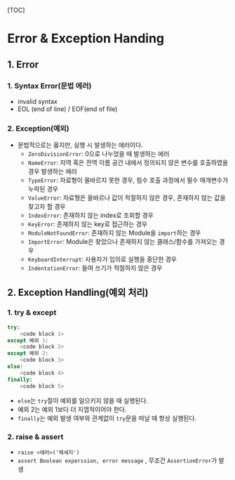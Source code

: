 [TOC]



# Error & Exception Handing

## 1. Error

### 1. Syntax Error(문법 에러)

- invalid syntax
- EOL (end of line) / EOF(end of file)

### 2. Exception(예외)

- 문법적으로는 옳지만, 실행 시 발생하는 에러이다.
  - `ZeroDivisionError`: 0으로 나누었을 때 발생하는 에러
  - `NameError`: 지역 혹은 전역 이름 공간 내에서 정의되지 않은 변수를 호출하였을 경우 발생하는 에러
  - `TypeError`: 자료형이 올바르지 못한 경우, 힘수 호출 과정에서 필수 매개변수가 누락된 경우
  - `ValueError`: 자료형은 올바르나 값이 적절하지 않은 경우, 존재하지 않는 값을 찾고자 할 경우
  - `IndexError`: 존재하지 않는 index로 조회할 경우
  - `KeyError`: 존재하지 않는 key로 접근하는 경우
  - `ModuleNotFoundError`: 존재하지 않는 Module을 `import`하는 경우
  - `ImportError`: Module은 찾았으나 존재하지 않는 클래스/함수를 가져오는 경우
  - `KeyboardInterrupt`: 사용자가 임의로 실행을 중단한 경우
  - `IndentationError`: 들여 쓰기가 적절하지 않은 경우



## 2. Exception Handling(예외 처리)

### 1. try & except

```python
try:
    <code block 1>
except 예외 1:
    <code block 2>
except 예외 2:
    <code block 3>
else:
    <code block 4>
finally:
    <code block 5>
```

- `else`는 `try`절이 예외를 일으키지 않을 때 실행된다.
- 예외 2는 예외 1보다 더 지엽적이어야 한다.
- `finally`는 예외 발생 여부와 관계없이 `try`문을 떠날 때 항상 실행된다.

### 2. raise & assert

- `raise <에러>('메세지')`
- `assert Boolean experssion, error message` , 무조건 `AssertionError`가 발생
